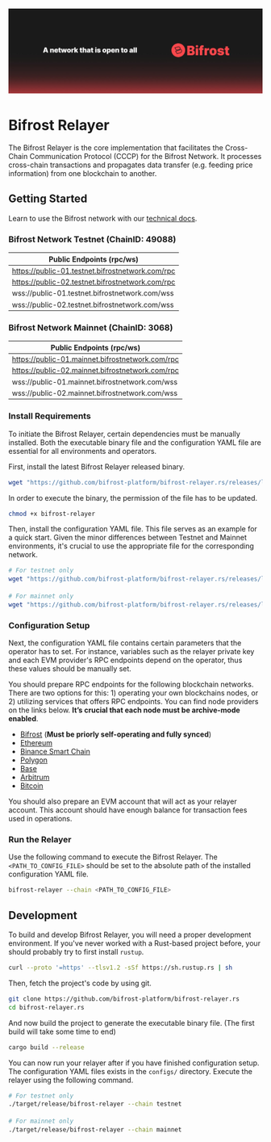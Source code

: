 # ![Bifrost Network](media/bifrost_header.jpeg)

# Bifrost Relayer

The Bifrost Relayer is the core implementation that facilitates the Cross-Chain Communication Protocol (CCCP) for the
Bifrost Network. It processes cross-chain transactions and propagates data transfer (e.g. feeding price information)
from one blockchain to another.

## Getting Started

Learn to use the Bifrost network with our [technical docs](https://docs.bifrostnetwork.com/bifrost-network).

### Bifrost Network Testnet (ChainID: 49088)

| Public Endpoints (rpc/ws)                        |
|--------------------------------------------------|
| https://public-01.testnet.bifrostnetwork.com/rpc |
| https://public-02.testnet.bifrostnetwork.com/rpc |
| wss://public-01.testnet.bifrostnetwork.com/wss   |
| wss://public-02.testnet.bifrostnetwork.com/wss   |

### Bifrost Network Mainnet (ChainID: 3068)

| Public Endpoints (rpc/ws)                        |
|--------------------------------------------------|
| https://public-01.mainnet.bifrostnetwork.com/rpc |
| https://public-02.mainnet.bifrostnetwork.com/rpc |
| wss://public-01.mainnet.bifrostnetwork.com/wss   |
| wss://public-02.mainnet.bifrostnetwork.com/wss   |

### Install Requirements

To initiate the Bifrost Relayer, certain dependencies must be manually installed. Both the executable binary file and
the configuration YAML file are essential for all environments and operators.

First, install the latest Bifrost Relayer released binary.

```sh
wget "https://github.com/bifrost-platform/bifrost-relayer.rs/releases/latest/download/bifrost-relayer"
```

In order to execute the binary, the permission of the file has to be updated.

```sh
chmod +x bifrost-relayer
```

Then, install the configuration YAML file. This file serves as an example for a quick start. Given the minor differences
between Testnet and Mainnet environments, it's crucial to use the appropriate file for the corresponding network.

```sh
# For testnet only
wget "https://github.com/bifrost-platform/bifrost-relayer.rs/releases/latest/download/config.testnet.yaml"

# For mainnet only
wget "https://github.com/bifrost-platform/bifrost-relayer.rs/releases/latest/download/config.mainnet.yaml"
```

### Configuration Setup

Next, the configuration YAML file contains certain parameters that the operator has to set. For instance, variables such
as the relayer private key and each EVM provider's RPC endpoints depend on the operator, thus these values should be
manually set.

You should prepare RPC endpoints for the following blockchain networks. There are two options for this: 1) operating your own blockchains nodes, or 2) utilizing services that offers RPC endpoints. You can find node providers on the links below. **It’s crucial that each node must be archive-mode enabled**.

- [Bifrost](https://docs.bifrostnetwork.com/bifrost-network/running-a-node/guide-for-operators/setting-up-a-validator-node) (**Must be priorly self-operating and fully synced**)
- [Ethereum](https://ethereum.org/en/developers/docs/nodes-and-clients/nodes-as-a-service/#popular-node-services)
- [Binance Smart Chain](https://docs.bnbchain.org/docs/rpc)
- [Polygon](https://wiki.polygon.technology/docs/pos/reference/rpc-endpoints/)
- [Base](https://docs.base.org/tools/node-providers/)
- [Arbitrum](https://docs.arbitrum.io/node-running/node-providers)
- [Bitcoin](https://bitcoin.org/en/full-node)

You should also prepare an EVM account that will act as your relayer account. This account should have enough balance
for transaction fees used in operations.

### Run the Relayer

Use the following command to execute the Bifrost Relayer. The `<PATH_TO_CONFIG_FILE>` should be set to the absolute path
of the installed configuration YAML file.

```sh
bifrost-relayer --chain <PATH_TO_CONFIG_FILE>
```

## Development

To build and develop Bifrost Relayer, you will need a proper development environment. If you've never worked with a
Rust-based project before, your should probably try to first install `rustup`.

```sh
curl --proto '=https' --tlsv1.2 -sSf https://sh.rustup.rs | sh
```

Then, fetch the project's code by using git.

```sh
git clone https://github.com/bifrost-platform/bifrost-relayer.rs
cd bifrost-relayer.rs
```

And now build the project to generate the executable binary file. (The first build will take some time to end)

```sh
cargo build --release
```

You can now run your relayer after if you have finished configuration setup. The configuration YAML files exists in
the `configs/` directory. Execute the relayer using the following command.

```sh
# For testnet only
./target/release/bifrost-relayer --chain testnet

# For mainnet only
./target/release/bifrost-relayer --chain mainnet
```
